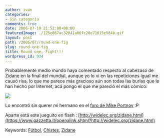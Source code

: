 ```yaml
---
author: ivan
categories:
- Sin categoría
comments: true
date: 2006-07-10 21:52:00+00:00
featuredImage: ./125e067ac32841a86fc20e71015e584b.gif
layout: post
path: /2006/07/round-one-fig
slug: round-one-fig
title: Round one, Fight!!!
wordpress_id: 934
---
```


Probablemente medio mundo haya comentado respecto al cabezaso de Zidane en la final del mundial, aunque yo lo vi en las repeticiones igual me causó risa, lo que me parece más gracioso aún son todas las burlas que le han hecho por Internet, acá pongo el que me pareció el más cómico:

![](https://content.ytmnd.com/content/1/2/5/125e067ac32841a86fc20e71015e584b.gif)

Lo encontró sin querer mi hermano en el [foro de Mike Portnoy](https://www.mikeportnoy.com/forum/tm.aspx?m=1328396) :P

Aparte está este jueguito en flash : [http://widelec.org/zidane.html](https://www.gazzetta.it/openxlink.shtml?http://widelec.org/zidane.html)

Keywords: [Fútbol](https://www.technorati.com/tags/Futbol), [Chistes](http://www.technorati.com/tags/Chistes), [Zidane](http://www.technorati.com/tags/Zidane)
